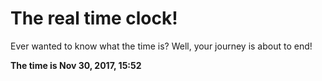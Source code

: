 # The real time clock!

Ever wanted to know what the time is? Well, your journey is about to end!

**The time is Nov 30, 2017, 15:52**